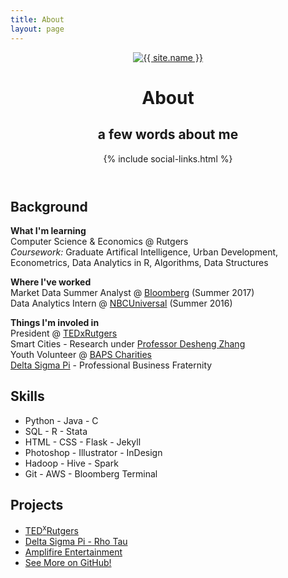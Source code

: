 ```yaml
---
title: About
layout: page
---
```


<!--![Profile Image]({{ site.url }}/{{ site.picture }})-->
<header class="header-home">
        <a class="link" href="{{ site.url }}">
            <img class="selfie" alt="{{ site.name }}" src="{% if site.external-image %}{{ site.picture }}{% else %}{{ site.url }}/{{ site.picture }}{% endif %}" />
        </a>
        <h1 class="title">About</h1>
        <h2 class="description">a few words about me</h2>
        {% include social-links.html %}
</header>

<h2>Background</h2>

<p> <b>What I'm learning</b><br>
	Computer Science &amp; Economics @ Rutgers<br>
	<i>Coursework:</i> Graduate Artifical Intelligence, Urban Development, Econometrics, Data Analytics in R, Algorithms, Data Structures

<p> <b>Where I've worked</b><br>
	<!--Incoming Software Engineering Intern @ <a href="https://amazon.com" target="_blank">Amazon</a> (Summer 2018)<br>-->
	Market Data Summer Analyst @ <a href="https://bloomberg.com" target="_blank">Bloomberg</a> (Summer 2017)<br>
	Data Analytics Intern @ <a href="https://nbcuniversal.com" target="_blank">NBCUniversal</a> (Summer 2016) </p>

<p> <b>Things I'm involed in</b><br>
	President @ <a href="http://tedxrutgers.com" target="_blank">TEDxRutgers</a><br>
	Smart Cities - Research under <a href="https://www.cs.rutgers.edu/~dz220/" target="_blank">Professor Desheng Zhang</a><br>
	Youth Volunteer @ <a href="https://bapscharities.org" target="_blank">BAPS Charities</a><br>
	<a href="https://rutgersdsp.org" target="_blank">Delta Sigma Pi</a> - Professional Business Fraternity </p>

<h2>Skills</h2>

<ul class="skill-list">
	<li>Python - Java - C </li>
	<li>SQL - R - Stata</li>
	<li>HTML - CSS - Flask - Jekyll</li>
	<li>Photoshop - Illustrator - InDesign</li>
	<li>Hadoop - Hive - Spark</li>
	<li>Git - AWS - Bloomberg Terminal</li>
</ul>

<h2>Projects</h2>

<ul>
	<li><a href="http://tedxrutgers.com" target="_blank">TED<sup>x</sup>Rutgers</a></li>
	<li><a href="http://www.rutgersdsp.org/" target="_blank">Delta Sigma Pi - Rho Tau</a></li>
	<li><a href="http://amplifireentertainment.com/" target="_blank">Amplifire Entertainment</a></li>
	<li><a href="https://github.com/hershpatel" target="_blank">See More on GitHub!</a></li>
</ul>
